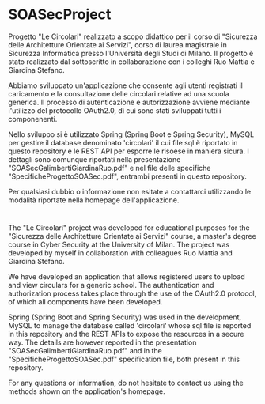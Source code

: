 # SOASecProject

Progetto "Le Circolari" realizzato a scopo didattico per il corso di "Sicurezza delle Architetture Orientate ai Servizi", corso di laurea magistrale in Sicurezza Informatica presso l'Università degli Studi di Milano. Il progetto è stato realizzato dal sottoscritto in collaborazione con i colleghi Ruo Mattia e Giardina Stefano. 

Abbiamo sviluppato un'applicazione che consente agli utenti registrati il caricamento e la consultazione delle circolari relative ad una scuola generica. Il processo di autenticazione e autorizzazione avviene mediante l'utilizzo del protocollo OAuth2.0, di cui sono stati sviluppati tutti i componenenti. 

Nello sviluppo si è utilizzato Spring (Spring Boot e Spring Security), MySQL per gestire il database denominato 'circolari' il cui file sql è riportato in questo repository e le REST API per esporre le risoese in maniera sicura. I dettagli sono comunque riportati nella presentazione "SOASecGalimbertiGiardinaRuo.pdf" e nel file delle specifiche "SpecificheProgettoSOASec.pdf", entrambi presenti in questo repository.

Per qualsiasi dubbio o informazione non esitate a contattarci utilizzando le modalità riportate nella homepage dell'applicazione.

#

The "Le Circolari" project was developed for educational purposes for the "Sicurezza delle Architetture Orientate ai Servizi" course, a master's degree course in Cyber Security at the University of Milan. The project was developed by myself in collaboration with colleagues Ruo Mattia and Giardina Stefano.

We have developed an application that allows registered users to upload and view circulars for a generic school. The authentication and authorization process takes place through the use of the OAuth2.0 protocol, of which all components have been developed.

Spring (Spring Boot and Spring Security) was used in the development, MySQL to manage the database called 'circolari' whose sql file is reported in this repository and the REST APIs to expose the resources in a secure way. The details are however reported in the presentation "SOASecGalimbertiGiardinaRuo.pdf" and in the "SpecificheProgettoSOASec.pdf" specification file, both present in this repository.

For any questions or information, do not hesitate to contact us using the methods shown on the application's homepage.

